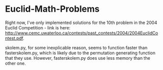 # Euclid-Math-Problems
Right now, I've only implemented solutions for the 10th problem in the 2004 Euclid Competition - link is here:
http://www.cemc.uwaterloo.ca/contests/past_contests/2004/2004EuclidContest.pdf.

skolem.py, for some inexplicable reason, seems to function faster than fasterskolem.py, which is likely due to 
the permutation generating function that they use. However, fasterskolem.py does use less memory than the other one.
